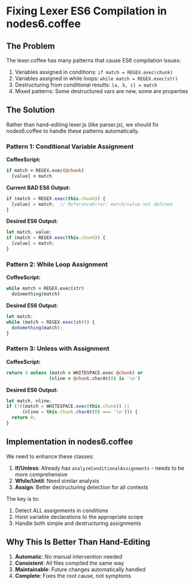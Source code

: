 # Fixing Lexer ES6 Compilation in nodes6.coffee

## The Problem

The lexer.coffee has many patterns that cause ES6 compilation issues:
1. Variables assigned in conditions: `if match = REGEX.exec(chunk)`
2. Variables assigned in while loops: `while match = REGEX.exec(str)`
3. Destructuring from conditional results: `[a, b, c] = match`
4. Mixed patterns: Some destructured vars are new, some are properties

## The Solution

Rather than hand-editing lexer.js (like parser.js), we should fix nodes6.coffee to handle these patterns automatically.

### Pattern 1: Conditional Variable Assignment

**CoffeeScript:**
```coffee
if match = REGEX.exec(@chunk)
  [value] = match
```

**Current BAD ES6 Output:**
```javascript
if (match = REGEX.exec(this.chunk)) {
  [value] = match;  // ReferenceError: match/value not defined
}
```

**Desired ES6 Output:**
```javascript
let match, value;
if (match = REGEX.exec(this.chunk)) {
  [value] = match;
}
```

### Pattern 2: While Loop Assignment

**CoffeeScript:**
```coffee
while match = REGEX.exec(str)
  doSomething(match)
```

**Desired ES6 Output:**
```javascript
let match;
while (match = REGEX.exec(str)) {
  doSomething(match);
}
```

### Pattern 3: Unless with Assignment

**CoffeeScript:**
```coffee
return 0 unless (match = WHITESPACE.exec @chunk) or
                (nline = @chunk.charAt(0) is '\n')
```

**Desired ES6 Output:**
```javascript
let match, nline;
if (!((match = WHITESPACE.exec(this.chunk)) ||
      (nline = this.chunk.charAt(0) === '\n'))) {
  return 0;
}
```

## Implementation in nodes6.coffee

We need to enhance these classes:

1. **If/Unless**: Already has `analyzeConditionalAssignments` - needs to be more comprehensive
2. **While/Until**: Need similar analysis
3. **Assign**: Better destructuring detection for all contexts

The key is to:
1. Detect ALL assignments in conditions
2. Hoist variable declarations to the appropriate scope
3. Handle both simple and destructuring assignments

## Why This Is Better Than Hand-Editing

1. **Automatic**: No manual intervention needed
2. **Consistent**: All files compiled the same way
3. **Maintainable**: Future changes automatically handled
4. **Complete**: Fixes the root cause, not symptoms
